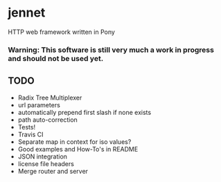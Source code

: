 # jennet
HTTP web framework written in Pony

### Warning: This software is still very much a work in progress and should not be used yet.

## TODO
 - Radix Tree Multiplexer
  - url parameters
  - automatically prepend first slash if none exists
  - path auto-correction
 - Tests!
 - Travis CI
 - Separate map in context for iso values?
 - Good examples and How-To's in README
 - JSON integration
 - license file headers
 - Merge router and server
